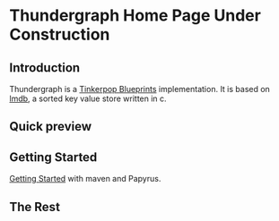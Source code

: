 Thundergraph Home Page Under Construction
==============

Introduction
------------

Thundergraph is a [Tinkerpop Blueprints](http://blueprints.tinkerpop.com/) implementation. It is based on [lmdb](http://symas.org/mdb), a sorted key value store written in c.


Quick preview
-------------



Getting Started
---------------

[Getting Started](http://www.umlg.org/gettingStarted.html) with maven and Papyrus.

The Rest
--------
